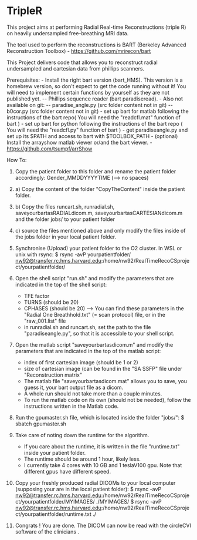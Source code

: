 # TripleR

This project aims at performing Radial Real-time Reconstructions (triple R) on heavily undersampled free-breathing MRI data.

The tool used to perform the reconstructions is BART (Berkeley Advanced Reconstruction Toolbox)
	- https://github.com/mrirecon/bart

This Project delivers code that allows you to reconstruct radial undersampled and cartesian data from phillips scanners.

Prerequisites:
	- Install the right bart version (bart_HMS). This version is a homebrew version, so don't expect to get the code running without it! You will need to implement certain functions by yourself as they are not published yet.
		-- Phillips sequence reader (bart paradiseread).
	- Also not available on git:
		-- paradise_angle.py (src folder content not in git)
		-- b0cor.py (src folder content not in git)
	- set up bart for matlab following the instructions of the bart repo( You will need the "readcfl.mat" function of bart )
	- set up bart for python following the instructions of the bart repo ( You will need the "readcfl.py" function of bart )
	- get paradiseangle.py and set up its $PATH and access to bart with $TOOLBOX_PATH
	- (optional) Install the arrayshow matlab viewer or/and the bart viewer.
	- https://github.com/tsumpf/arrShow

How To:

1) Copy the patient folder to this folder and rename the patient folder accordingly:
Gender_MMDDYYYYTIME (--> no spaces)

2) a) Copy the content of the folder "CopyTheContent" inside the patient folder.
2) b) Copy the files runcart.sh, runradial.sh, saveyourbartasRADIALdicom.m, saveyourbartasCARTESIANdicom.m and the folder jobs/ to your patient folder
2) c) source the files mentioned above and only modify the files inside of the jobs folder in your local patient folder.

3) Synchronise (Upload) your patient folder to the O2 cluster.
In WSL or unix with rsync:
$ 	rsync -avP yourpatientfolder/ nw92@transfer.rc.hms.harvard.edu:/home/nw92/RealTimeRecoCSproject/yourpatientfolder/

4) Open the shell script "run.sh" and modify the parameters that are indicated in the top of the shell script:
	- TFE factor
	- TURNS (should be 20)
	- CPHASES (should be 20)
	--> You can find these parameters in the "Radial One Breathhold.txt" (= scan protocol) file, or in the "raw_001.list" file
	- in runradial.sh and runcart.sh, set the path to the file "paradiseangle.py", so that it is accessible to your shell script.

5) Open the matlab script "saveyourbartasdicom.m" and modify the parameters that are indicated in the top of the matlab script:
	- index of first cartesian image (should be 1 or 2)
	- size of cartesian image (can be found in the "SA SSFP" file under "Reconstruction matrix"
	- The matlab file "saveyourbartasdicom.mat" allows you to save, you guess it, your bart output file as a dicom.
	- A whole run should not take more than a couple minutes.
	- To run the matlab code on its own (should not be needed), follow the instructions written in the Matlab code.

6) Run the gpumaster.sh file, which is located inside the folder "jobs/":
$ 	sbatch gpumaster.sh

6) Take care of noting down the runtime for the algorithm.
	- If you care about the runtime, it is written in the file "runtime.txt" inside your patient folder.
	- The runtime should be around 1 hour, likely less.
	- I currently take 4 cores with 10 GB and 1 teslaV100 gpu. Note that different gpus have different speed.

7) Copy your freshly produced radial DICOMs to your local computer (supposing your are in the local patient folder):
$	rsync -avP nw92@transfer.rc.hms.harvard.edu:/home/nw92/RealTimeRecoCSproject/yourpatientfolder/MYIMAGES/ ./MYIMAGES/
$	rsync -avP nw92@transfer.rc.hms.harvard.edu:/home/nw92/RealTimeRecoCSproject/yourpatientfolder/runtime.txt ./

8) Congrats ! You are done. The DICOM can now be read with the circleCVI software of the clinicians .

